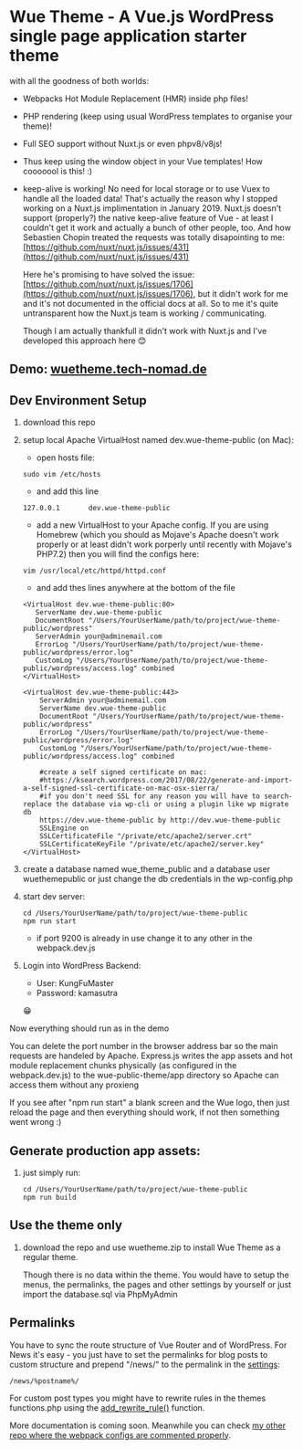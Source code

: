 # Wue Theme - A Vue.js WordPress single page application starter theme  
with all the goodness of both worlds: 
- Webpacks Hot Module Replacement (HMR) inside php files! 
- PHP rendering (keep using usual WordPress templates to organise your theme)! 
- Full SEO support without Nuxt.js or even phpv8/v8js! 
- Thus keep using the window object in your Vue templates! How cooooool is this! :)
- keep-alive is working! No need for local storage or to use Vuex to handle all the loaded data! That's actually the reason why I stopped working on a Nuxt.js implimentation in January 2019. Nuxt.js doesn't support (properly?) the native keep-alive feature of Vue - at least I couldn't get it work and actually a bunch of other people, too. And how Sebastien Chopin treated the requests was totally disapointing to me:
[https://github.com/nuxt/nuxt.js/issues/431](https://github.com/nuxt/nuxt.js/issues/431)
   
    Here he's promising to have solved the issue: 
    [https://github.com/nuxt/nuxt.js/issues/1706](https://github.com/nuxt/nuxt.js/issues/1706), but it didn't work for me and it's not documented in the official docs at all. So to me it's quite untransparent how the Nuxt.js team is working / communicating. 
   
    Though I am actually thankfull it didn't work with Nuxt.js and I've developed this approach here :blush:

## Demo: [wuetheme.tech-nomad.de](https://wuetheme.tech-nomad.de)

## Dev Environment Setup
1. download this repo
2. setup local Apache VirtualHost named dev.wue-theme-public (on Mac):
    * open hosts file:
    ~~~~
    sudo vim /etc/hosts
    ~~~~
    
    * and add this line
    ~~~~
    127.0.0.1       dev.wue-theme-public
    ~~~~
    
    * add a new VirtualHost to your Apache config. If you are using Homebrew (which you should as Mojave's  Apache doesn't work properly or at least didn't work porperly until recently with Mojave's PHP7.2) then you will find the configs here:
    ~~~~  
    vim /usr/local/etc/httpd/httpd.conf
    ~~~~
    * and add thes lines anywhere at the bottom of the file 
    ~~~~
    <VirtualHost dev.wue-theme-public:80>
       ServerName dev.wue-theme-public
       DocumentRoot "/Users/YourUserName/path/to/project/wue-theme-public/wordpress"
       ServerAdmin your@adminemail.com
       ErrorLog "/Users/YourUserName/path/to/project/wue-theme-public/wordpress/error.log"
       CustomLog "/Users/YourUserName/path/to/project/wue-theme-public/wordpress/access.log" combined
    </VirtualHost>
    
    <VirtualHost dev.wue-theme-public:443>
        ServerAdmin your@adminemail.com
        ServerName dev.wue-theme-public
        DocumentRoot "/Users/YourUserName/path/to/project/wue-theme-public/wordpress"
        ErrorLog "/Users/YourUserName/path/to/project/wue-theme-public/wordpress/error.log"
        CustomLog "/Users/YourUserName/path/to/project/wue-theme-public/wordpress/access.log" combined
        
        #create a self signed certificate on mac:
        #https://ksearch.wordpress.com/2017/08/22/generate-and-import-a-self-signed-ssl-certificate-on-mac-osx-sierra/
        #if you don't need SSL for any reason you will have to search-replace the database via wp-cli or using a plugin like wp migrate db 
        https://dev.wue-theme-public by http://dev.wue-theme-public 
        SSLEngine on
        SSLCertificateFile "/private/etc/apache2/server.crt"
        SSLCertificateKeyFile "/private/etc/apache2/server.key"
    </VirtualHost>
    ~~~~
    
3. create a database named wue_theme_public and a database user wuethemepublic or just change the db credentials in the wp-config.php 

4. start dev server:
    ~~~~
    cd /Users/YourUserName/path/to/project/wue-theme-public
    npm run start    
    ~~~~
    * if port 9200 is already in use change it to any other in the webpack.dev.js
    
5. Login into WordPress Backend:
    * User: KungFuMaster
    * Password: kamasutra
    
    :grin:
    
Now everything should run as in the demo 

You can delete the port number in the browser address bar so the main requests are handeled by Apache. Express.js writes the app assets and hot module replacement chunks  physically (as configured in the webpack.dev.js) to the wue-public-theme/app directory so Apache can access them without any proxieng

If you see after "npm run start" a blank screen and the Wue logo, then just reload the page and then everything should work, if not then something went wrong :)

## Generate production app assets:
1. just simply run:
    ~~~~
    cd /Users/YourUserName/path/to/project/wue-theme-public
    npm run build
    ~~~~
    
## Use the theme only
1. download the repo and use wuetheme.zip to install Wue Theme as a regular theme. 
    
    Though there is no data within the theme. You would have to setup the menus, the permalinks, the pages and other settings by yourself or just import the database.sql via PhpMyAdmin
     
     
## Permalinks 
You have to sync the route structure of Vue Router and of WordPress. For News it's easy - you just have to set the permalinks for blog posts to custom structure and prepend "/news/" to the permalink in the [settings](https://dev.wue-theme-public/wp-admin/options-permalink.php):

~~~~
/news/%postname%/    
~~~~    
    
For custom post types you might have to rewrite rules in the themes functions.php using the [add_rewrite_rule()](https://codex.wordpress.org/Rewrite_API/add_rewrite_rule) function.
    
More documentation is coming soon. Meanwhile you can check [my other repo where the webpack configs are commented properly](https://github.com/Tech-Nomad/wordpress-php-vue-webpack-hot-module-replacement-hmr-starter-setup).

